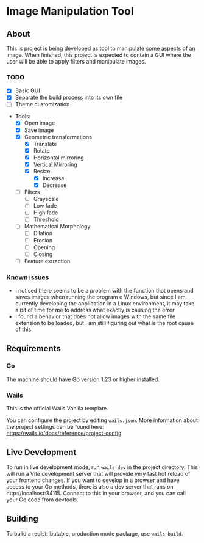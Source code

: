 # Image Manipulation Tool

## About

This is project is being developed as tool to manipulate some aspects of an image. When finished, this project is
expected to contain a GUI where the user will be able to apply filters and manipulate images.

### TODO

- [X] Basic GUI
- [X] Separate the build process into its own file
- [ ] Theme customization
- Tools:
    - [X] Open image
    - [X] Save image
    - [X] Geometric transformations
        - [X] Translate
        - [X] Rotate
        - [X] Horizontal mirroring
        - [X] Vertical Mirroring
        - [X] Resize
            - [X] Increase
            - [X] Decrease
    - [ ] Filters
        - [ ] Grayscale
        - [ ] Low fade
        - [ ] High fade
        - [ ] Threshold
    - [ ] Mathematical Morphology
        - [ ] Dilation
        - [ ] Erosion
        - [ ] Opening
        - [ ] Closing
    - [ ] Feature extraction

### Known issues

- I noticed there seems to be a problem with the function that opens and saves images when running the program o
  Windows, but since I am currently developing the application in a Linux environment, it may take a bit of time for me
  to address what exactly is causing the error
- I found a behavior that does not allow images with the same file extension to be loaded, but I am still figuring out
  what is the root cause of this

## Requirements

### Go

The machine should have Go version 1.23 or higher installed.

### Wails

This is the official Wails Vanilla template.

You can configure the project by editing `wails.json`. More information about the project settings can be found
here: https://wails.io/docs/reference/project-config

## Live Development

To run in live development mode, run `wails dev` in the project directory. This will run a Vite development
server that will provide very fast hot reload of your frontend changes. If you want to develop in a browser
and have access to your Go methods, there is also a dev server that runs on http://localhost:34115. Connect
to this in your browser, and you can call your Go code from devtools.

## Building

To build a redistributable, production mode package, use `wails build`.
